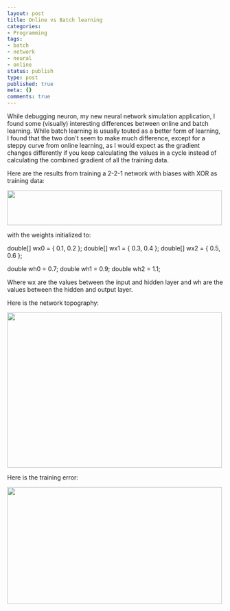 ```yaml
---
layout: post
title: Online vs Batch learning
categories:
- Programming
tags:
- batch
- network
- neural
- online
status: publish
type: post
published: true
meta: {}
comments: true
---
```

While debugging neuron, my new neural network simulation application, I found some (visually) interesting differences between online and batch learning. While batch learning is usually touted as a better form of learning, I found that the two don't seem to make much difference, except for a steppy curve from online learning, as I would expect as the gradient changes differently if you keep calculating the values in a cycle instead of calculating the combined gradient of all the training data.

Here are the results from training a 2-2-1 network with biases with XOR as training data:

<a href="http://labs.astrobunny.net/wp-content/uploads/2013/03/wpid-neuron2.jpg" rel="lightbox"><img src="http://labs.astrobunny.net/wp-content/uploads/2013/03/wpid-neuron2-500x81.jpg" alt="" title="Picture" width="500" height="81" class="alignnone size-medium wp-image-1204" /></a>

with the weights initialized to:

double[] wx0 = { 0.1, 0.2 };
double[] wx1 = { 0.3, 0.4 };
double[] wx2 = { 0.5, 0.6 };

double wh0 = 0.7;
double wh1 = 0.9;
double wh2 = 1.1;

Where wx are the values between the input and hidden layer and wh are the values between the hidden and output layer.

Here is the network topography:

<a href="http://labs.astrobunny.net/wp-content/uploads/2013/03/wpid-neuron1.jpg" rel="lightbox"><img src="http://labs.astrobunny.net/wp-content/uploads/2013/03/wpid-neuron1-500x361.jpg" alt="" title="Picture" width="500" height="361" class="alignnone size-medium wp-image-1204" /></a>

Here is the training error:

<a href="http://labs.astrobunny.net/wp-content/uploads/2013/03/wpid-chart_1-1.png" rel="lightbox"><img src="http://labs.astrobunny.net/wp-content/uploads/2013/03/wpid-chart_1-1-500x272.png" alt="" title="Picture" width="500" height="272" class="alignnone size-medium wp-image-1204" /></a>
